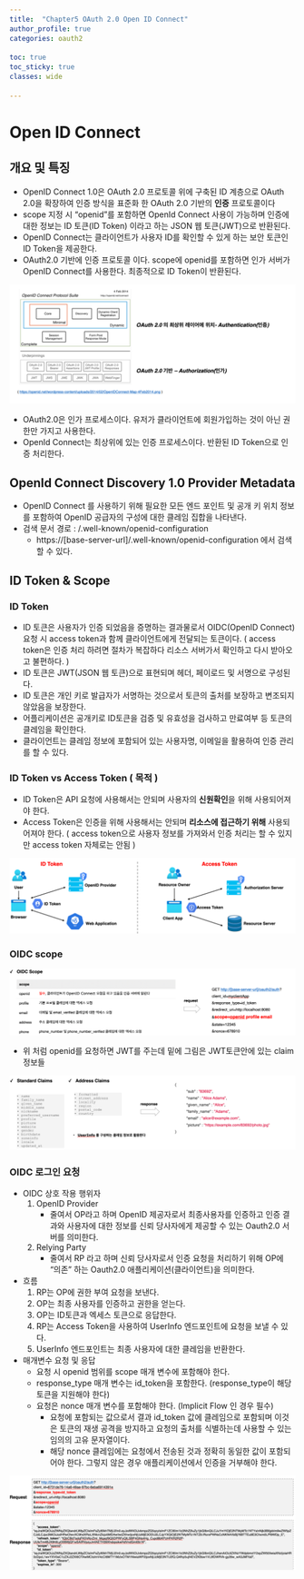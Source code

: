 ```yaml
---
title:  "Chapter5 OAuth 2.0 Open ID Connect" 
author_profile: true
categories: oauth2

toc: true
toc_sticky: true
classes: wide 

---
```


# Open ID Connect

## 개요 및 특징

- OpenID Connect 1.0은 OAuth 2.0 프로토콜 위에 구축된 ID 계층으로 OAuth 2.0을 확장하여 인증 방식을 표준화 한 OAuth 2.0 기반의 **인증** 프로토콜이다
- scope 지정 시 “openid”를 포함하면 OpenId Connect 사용이 가능하며 인증에 대한 정보는 ID 토큰(ID Token) 이라고 하는 JSON 웹 토큰(JWT)으로 반환된다.
- OpenID Connect는 클라이언트가 사용자 ID를 확인할 수 있게 하는 보안 토큰인 ID Token을 제공한다.
- OAuth2.0 기반에 인증 프로토콜 이다. scope에 openid를 포함하면 인가 서버가 OpenID Connect를 사용한다. 최종적으로 ID Token이 반환된다.

![](../../images/2024-06-11-OAuth2-4/2024-06-11-14-10-31-image.png)

- OAuth2.0은 인가 프로세스이다. 유저가 클라이언트에 회원가입하는 것이 아닌 권한만 가지고 사용한다.
- OpenId Connect는 최상위에 있는 인증 프로세스이다. 반환된 ID Token으로 인증 처리한다.

## OpenId Connect Discovery 1.0 Provider Metadata

- OpenID Connect 를 사용하기 위해 필요한 모든 엔드 포인트 및 공개 키 위치 정보를 포함하여 OpenID 공급자의 구성에 대한 클레임 집합을 나타낸다.
- 검색 문서 경로 : /.well-known/openid-configuration
  - https://[base-server-url]/.well-known/openid-configuration 에서 검색 할 수 있다.

## ID Token & Scope

### ID Token

- ID 토큰은 사용자가 인증 되었음을 증명하는 결과물로서 OIDC(OpenID Connect) 요청 시 access token과 함께 클라이언트에게 전달되는 토큰이다. ( access token은 인증 처리 하려면 절차가 복잡하다 리소스 서버가서 확인하고 다시 받아오고 불편하다. )
- ID 토큰은 JWT(JSON 웹 토큰)으로 표현되며 헤더, 페이로드 및 서명으로 구성된다.
- ID 토큰은 개인 키로 발급자가 서명하는 것으로서 토큰의 출처를 보장하고 변조되지 않았음을 보장한다.
- 어플리케이션은 공개키로 ID토큰을 검증 및 유효성을 검사하고 만료여부 등 토큰의 클레임을 확인한다.
- 클라이언트는 클레임 정보에 포함되어 있는 사용자명, 이메일을 활용하여 인증 관리를 할 수 있다.

### ID Token vs Access Token ( 목적 )

- ID Token은 API 요청에 사용해서는 안되며 사용자의 **신원확인**을 위해 사용되어져야 한다.
- Access Token은 인증을 위해 사용해서는 안되며 **리소스에 접근하기 위해** 사용되어져야 한다. ( access token으로 사용자 정보를 가져와서 인증 처리는 할 수 있지만 access token 자체로는 안됨 )

![](../../images/2024-06-11-OAuth2-4/2024-06-11-14-11-03-image.png)

### OIDC scope

![](../../images/2024-06-11-OAuth2-4/2024-06-11-14-11-22-image.png)

- 위 처럼 openid를 요청하면 JWT를 주는데 밑에 그림은 JWT토큰안에 있는 claim 정보들

![](../../images/2024-06-11-OAuth2-4/2024-06-11-14-11-37-image.png)

### OIDC 로그인 요청

- OIDC 상호 작용 행위자
  1. OpenID Provider
     - 줄여서 OP라고 하며 OpenID 제공자로서 최종사용자를 인증하고 인증 결과와 사용자에 대한 정보를 신뢰 당사자에게 제공할 수 있는 Oauth2.0 서버를 의미한다.
  2. Relying Party
     - 줄여서 RP 라고 하며 신뢰 당사자로서 인증 요청을 처리하기 위해 OP에 “의존” 하는 Oauth2.0 애플리케이션(클라이언트)을 의미한다.
- 흐름
  1. RP는 OP에 권한 부여 요청을 보낸다.
  2. OP는 최종 사용자를 인증하고 권한을 얻는다.
  3. OP는 ID토큰과 엑세스 토큰으로 응답한다.
  4. RP는 Access Token을 사용하여 UserInfo 엔드포인트에 요청을 보낼 수 있다.
  5. UserInfo 엔드포인트는 최종 사용자에 대한 클레임을 반환한다.
- 매개변수 요청 및 응답
  - 요청 시 openid 범위를 scope 매개 변수에 포함해야 한다.
  - response_type 매개 변수는 id_token을 포함한다. (response_type이 해당 토큰을 지원해야 한다)
  - 요청은 nonce 매개 변수를 포함해야 한다. (Implicit Flow 인 경우 필수)
    - 요청에 포함되는 값으로서 결과 id_token 값에 클레임으로 포함되며 이것은 토큰의 재생 공격을 방지하고 요청의 출처를 식별하는데 사용할 수 있는 임의의 고유 문자열이다.
    - 해당 nonce 클레임에는 요청에서 전송된 것과 정확히 동일한 값이 포함되어야 한다. 그렇지 않은 경우 애플리케이션에서 인증을 거부해야 한다.

![](../../images/2024-06-11-OAuth2-4/2024-06-11-14-12-02-image.png)